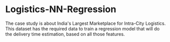 # Logistics-NN-Regression
The case study is about India's Largest Marketplace for Intra-City Logistics. This dataset has the required data to train a regression model that will do the delivery time estimation, based on all those features.

